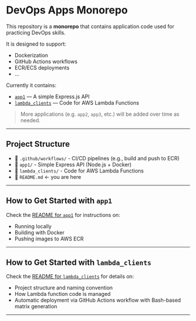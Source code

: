 # DevOps Apps Monorepo

This repository is a **monorepo** that contains application code used for practicing DevOps skills.

It is designed to support:

- Dockerization
- GitHub Actions workflows
- ECR/ECS deployments
- ...

Currently it contains:

- [`app1`](./app1) — A simple Express.js API
- [`lambda_clients`](./lambda_clients) — Code for AWS Lambda Functions

> More applications (e.g. `app2`, `app3`, etc.) will be added over time as needed.

---

## Project Structure

- 📁 `.github/workflows/` - CI/CD pipelines (e.g., build and push to ECR)
- 📁 `app1/` - Simple Express API (Node.js + Docker)
- 📁 `lambda_clients/` - Code for AWS Lambda Functions
- 📄 `README.md` ← you are here

---

## How to Get Started with `app1`

Check the [README for `app1`](./app1/README.md) for instructions on:

- Running locally
- Building with Docker
- Pushing images to AWS ECR

---

## How to Get Started with `lambda_clients`

Check the [README for `lambda_clients`](./lambda_clients/README.md) for details on:

- Project structure and naming convention
- How Lambda function code is managed
- Automatic deployment via GitHub Actions workflow with Bash-based matrix generation

---

